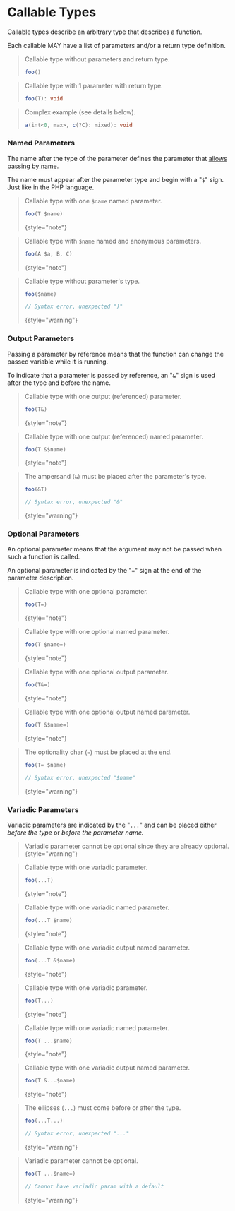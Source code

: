 # Callable Types

<show-structure for="chapter" depth="2"/>

Callable types describe an arbitrary type that describes a function.

Each callable MAY have a list of parameters and/or a return type definition.

<procedure title="Examples" collapsible="true">

> Callable type without parameters and return type.
> ```typescript
> foo()
> ```

> Callable type with 1 parameter with return type.
> ```typescript
> foo(T): void
> ```

> Complex example (see details below).
> ```typescript
> a(int<0, max>, c(?C): mixed): void
> ```
</procedure>

### Named Parameters

The name after the type of the parameter defines the parameter that
[allows passing by name](https://www.php.net/manual/en/functions.arguments.php#functions.named-arguments).

The name must appear after the parameter type and begin with a "`$`" sign.
Just like in the PHP language.

<tabs>
<tab title="Examples">

> Callable type with one `$name` named parameter.
> ```typescript
> foo(T $name)
> ```
> {style="note"}

> Callable type with `$name` named and anonymous parameters.
> ```typescript
> foo(A $a, B, C)
> ```
> {style="note"} 

</tab>
<tab title="Counterexamples">

> Callable type without parameter's type.
> ```typescript
> foo($name)
> 
> // Syntax error, unexpected ")"
> ```
> {style="warning"}

</tab>
</tabs>

### Output Parameters

Passing a parameter by reference means that the function can change the passed
variable while it is running.

To indicate that a parameter is passed by reference, an "`&`" sign is used after
the type and before the name.

<tabs>
<tab title="Examples">

> Callable type with one output (referenced) parameter.
> ```typescript
> foo(T&)
> ```
> {style="note"}

> Callable type with one output (referenced) named parameter.
> ```typescript
> foo(T &$name)
> ```
> {style="note"}

</tab>
<tab title="Counterexamples">

> The ampersand (`&`) must be placed after the parameter's type.
> ```typescript
> foo(&T)
> 
> // Syntax error, unexpected "&"
> ```
> {style="warning"}

</tab>
</tabs>

### Optional Parameters

An optional parameter means that the argument may not be passed when such a
function is called.

An optional parameter is indicated by the "`=`" sign at the end of the
parameter description.

<tabs>
<tab title="Examples">

> Callable type with one optional parameter.
> ```typescript
> foo(T=)
> ```
> {style="note"}

> Callable type with one optional named parameter.
> ```typescript
> foo(T $name=)
> ```
> {style="note"}

> Callable type with one optional output parameter.
> ```typescript
> foo(T&=)
> ```
> {style="note"}

> Callable type with one optional output named parameter.
> ```typescript
> foo(T &$name=)
> ```
> {style="note"}

</tab>
<tab title="Counterexamples">

> The optionality char (`=`) must be placed at the end.
> ```typescript
> foo(T= $name)
> 
> // Syntax error, unexpected "$name"
> ```
> {style="warning"}

</tab>
</tabs>

### Variadic Parameters

Variadic parameters are indicated by the "`...`" and can be placed either
_before the type_ or _before the parameter name._

> Variadic parameter cannot be optional since they are already optional.
{style="warning"}

<tabs>
<tab title="Examples">

> Callable type with one variadic parameter.
> ```typescript
> foo(...T)
> ```
> {style="note"}

> Callable type with one variadic named parameter.
> ```typescript
> foo(...T $name)
> ```
> {style="note"}

> Callable type with one variadic output named parameter.
> ```typescript
> foo(...T &$name)
> ```
> {style="note"}

</tab>
<tab title="Alternative Syntax">

> Callable type with one variadic parameter.
> ```typescript
> foo(T...)
> ```
> {style="note"}

> Callable type with one variadic named parameter.
> ```typescript
> foo(T ...$name)
> ```
> {style="note"}

> Callable type with one variadic output named parameter.
> ```typescript
> foo(T &...$name)
> ```
> {style="note"}

</tab>
<tab title="Counterexamples">

> The ellipses (`...`) must come before or after the type.
> ```typescript
> foo(...T...)
> 
> // Syntax error, unexpected "..."
> ```
> {style="warning"}

> Variadic parameter cannot be optional.
> ```typescript
> foo(T ...$name=)
> 
> // Cannot have variadic param with a default
> ```
> {style="warning"}

</tab>
</tabs>

